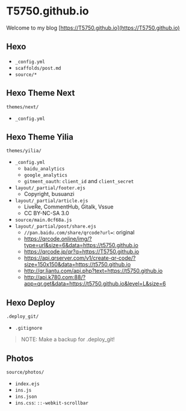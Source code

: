 # T5750.github.io
Welcome to my blog [https://T5750.github.io](https://T5750.github.io)

## Hexo
- `_config.yml`
- `scaffolds/post.md`
- `source/*`

## Hexo Theme Next
`themes/next/`
- `_config.yml`

## Hexo Theme Yilia
`themes/yilia/`
- `_config.yml`
    - `baidu_analytics`
    - `google_analytics`
    - `gitment_oauth`: `client_id` and `client_secret`
- `layout/_partial/footer.ejs`
    - Copyright, busuanzi
- `layout/_partial/article.ejs`
    - LiveRe, CommentHub, Gitalk, Vssue
    - CC BY-NC-SA 3.0
- `source/main.0cf68a.js`
- `layout/_partial/post/share.ejs`
    - `//pan.baidu.com/share/qrcode?url=`: original
    - https://qrcode.online/img/?type=url&size=6&data=https://t5750.github.io
    - https://qrcode.jp/qr?q=https://T5750.github.io
    - https://api.qrserver.com/v1/create-qr-code/?size=150x150&data=https://t5750.github.io
    - http://qr.liantu.com/api.php?text=https://t5750.github.io
    - http://api.k780.com:88/?app=qr.get&data=https://t5750.github.io&level=L&size=6

## Hexo Deploy
`.deploy_git/`
- `.gitignore`

> NOTE: Make a backup for .deploy_git!

## Photos
`source/photos/`
- `index.ejs`
- `ins.js`
- `ins.json`
- `ins.css`: `::-webkit-scrollbar`